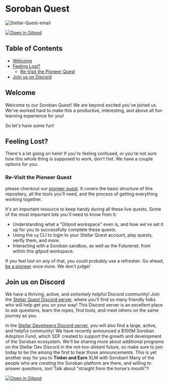# Soroban Quest <!-- omit in toc -->

![Stellar-Quest-email][series-5-img]

[![Open in Gitpod][gp-btn]][gitpod]

## Table of Contents <!-- omit in toc -->

- [Welcome](#welcome)
- [Feeling Lost?](#feeling-lost)
  - [Re-Visit the Pioneer Quest](#re-visit-the-pioneer-quest)
- [Join us on Discord](#join-us-on-discord)

## Welcome

Welcome to our Soroban Quest! We are beyond excited you've joined us. We've
worked hard to make this a productive, interesting, and above all fun learning
experience for you!

So let's have some fun!

## Feeling Lost?

There's a lot going on here! If you're feeling confused, or you're not sure how
this whole thing is supposed to work, don't fret. We have a couple options for
you:

### Re-Visit the Pioneer Quest

please checkout our [pioneer quest][pioneer]. It covers the basic structure of
this repository, all the tools you'll need, and the process of getting
everything working together.

It's an important resource to keep handy during all these live
quests. Some of the most important bits you'll need to know from it:

- Understanding what a "Gitpod workspace" even is, and how we've set it up for
  you to successfully complete these quests.
- Using the `sq` CLI to login to your Stellar Quest account, play quests, verify
  them, and more.
- Interacting with a Soroban sandbox, as well as the Futurenet, from within this
  gitpod workspace.

If you feel lost on any of that, you could probably use a refresher. Go ahead,
[be a pioneer][pioneer] once more. We don't judge!

## Join us on Discord

We have a thriving, active, and _extremely_ helpful Discord community! Join the
[Stellar Quest Discord server][discord], where you'll find so many friendly
folks who will help get you on your way! This Discord server is an excellent
place to ask questions, learn the ropes, find tools, and meet others on the same
journey as you.

In the [Stellar Developers Discord server][dev-discord], you will also find a
large, active, and helpful community! We have recently announced a $100M Soroban
Adoption Fund, which SDF created to support the growth and development of the
Soroban ecosystem. We'll be sharing more about additional programs on the
Stellar Dev Discord in the not-too-distant future, so make sure to join today to
be the among the first to hear those announcements. This is yet another way for
you to **Tinker and Earn** XLM with Soroban! Many of the people who are
_creating_ the Soroban platform are there, and willing to answer questions, too!
Talk about "straight from the horse's mouth"!!

[![Open in Gitpod][gp-btn]][gitpod]

[series-5-img]: https://user-images.githubusercontent.com/4383610/200077219-de8e1f20-9878-4705-bec6-ced9a3904694.jpg
[gp-btn]: https://gitpod.io/button/open-in-gitpod.svg
[gitpod]: https://gitpod.io/#ENV=prod/https://github.com/stellar/soroban-quest
[pioneer]: https://github.com/stellar/soroban-quest--pioneer
[discord]: https://quest.stellar.org/join
[dev-discord]: https://discord.gg/stellardev
